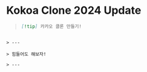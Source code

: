 # Kokoa Clone 2024 Update

> ```markdown
> [!tip] 카카오 클론 만들기!
> ```

```

> ---

> 힘들어도 해보자!

> ---
```

